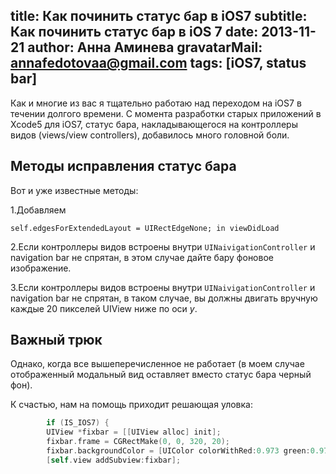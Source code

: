 title: Как починить статус бар в iOS7
subtitle: Как починить статус бар в iOS 7
date: 2013-11-21
author: Анна Аминева
gravatarMail: annafedotovaa@gmail.com
tags: [iOS7, status bar]
---


Как и многие из вас я тщательно работаю над переходом на iOS7 в течении долгого времени. С момента разработки старых приложений в Xcode5 для iOS7, статус бара, накладывающегося на контроллеры видов (views/view controllers), добавилось много головной боли. 

## Методы исправления статус бара

Вот и уже известные методы:

1.Добавляем 

`self.edgesForExtendedLayout = UIRectEdgeNone; in viewDidLoad`

2.Если контроллеры видов встроены внутри `UINaivigationController` и navigation bar не спрятан, в этом случае дайте бару фоновое изображение.

3.Если контроллеры видов встроены внутри `UINaivigationController` и navigation bar не спрятан, в таком случае, вы должны двигать вручную каждые 20 пикселей UIView ниже по оси *y*.

## Важный трюк

Однако, когда все вышеперечисленное не работает (в моем случае отображенный модальный вид оставляет вместо статус бара черный фон). 

К счастью, нам на помощь приходит решающая уловка:
```objective-c
        if (IS_IOS7) {
        UIView *fixbar = [[UIView alloc] init];
        fixbar.frame = CGRectMake(0, 0, 320, 20);
        fixbar.backgroundColor = [UIColor colorWithRed:0.973 green:0.973 blue:0.973 alpha:1]; // the default color of iOS7 bacground or any color suits your design
        [self.view addSubview:fixbar];
```
